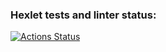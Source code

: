 ### Hexlet tests and linter status:
[![Actions Status](https://github.com/ramil290989/frontend-project-44/workflows/hexlet-check/badge.svg)](https://github.com/ramil290989/frontend-project-44/actions)